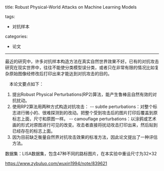 
title: Robust Physical-World Attacks on Machine Learning Models

tags:
- 对抗样本

categories:
- 论文
------

最近的研究中，许多对抗样本构造方法在真实自然世界效果不好。已有的对抗攻击研究在现实世界中，往往不能使分类模型误分类，或者只在非常有限的情况比如复杂原始图像经修改后打印出来才能达到对抗攻击的目的。
<!--more-->
 本论文要点如下：
1. 提出Robust Physical Perturbations(RP2)算法，能产生鲁棒且自然有效的对抗扰动。
2. 使用RP2算法用两种方式构造对抗攻击：
-- subtle perturbations：对整个标志进行微小的、很难探测到的改动。把整个受到攻击后的图片打印后覆盖到原标志上面，尺寸和原图一样。
-- camouflage perturbations：以涂鸦或艺术画的形式对原图进行可见的改变。攻击者直接将扰动攻击打印出来，然后贴到已经存在的标志上面。
3. 因为目前缺乏衡量自然界对抗攻击效果的标准方法，因此论文提出了一种评估方法。

数据集：LISA数据集，包含47种不同的路标图片，在本实验中重设尺寸为32×32

https://www.zybuluo.com/wuxin1994/note/839621